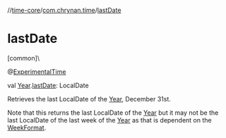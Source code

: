 //[time-core](../../index.md)/[com.chrynan.time](index.md)/[lastDate](last-date.md)

# lastDate

[common]\

@[ExperimentalTime](https://kotlinlang.org/api/latest/jvm/stdlib/kotlin.time/-experimental-time/index.html)

val [Year](-year/index.md).[lastDate](last-date.md): LocalDate

Retrieves the last LocalDate of the [Year](-year/index.md), December 31st.

Note that this returns the last LocalDate of the [Year](-year/index.md) but it may not be the last LocalDate of the last week of the [Year](-year/index.md) as that is dependent on the [WeekFormat](-week-format/index.md).
